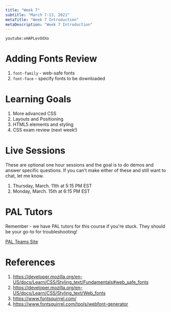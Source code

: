 ```yaml
---
title: "Week 7"
subtitle: "March 7-13, 2021"
metaTitle: "Week 7 Introduction"
metaDescription: "Week 7 Introduction"
---
```


`youtube:xHAPLevOdXo`

# Adding Fonts Review
1. `font-family` - web-safe fonts
1. `font-face` - specify fonts to be downloaded

# Learning Goals
1. More advanced CSS
1. Layouts and Positioning
1. HTML5 elements and styling
1. CSS exam review (next week!)

# Live Sessions
These are optional one hour sessions and the goal is to do demos and answer specific questions. If you can't make either of these and still want to chat, let me know.

1. Thursday, March. 11th at 5:15 PM EST
1. Monday, March. 15th at 6:15 PM EST

# PAL Tutors
Remember - we have PAL tutors for this course if you're stuck. They should be your go-to for troubleshooting!

[PAL Teams Site](https://teams.microsoft.com/l/team/19%3ae60866f910024b7b88da75489277dba9%40thread.tacv2/conversations?groupId=1b55cfbb-80e7-48c5-9077-9e6aefbe24a4&tenantId=00758a75-d55f-4737-a49c-29f42e96b59b)

# References
1. https://developer.mozilla.org/en-US/docs/Learn/CSS/Styling_text/Fundamentals#web_safe_fonts
1. https://developer.mozilla.org/en-US/docs/Learn/CSS/Styling_text/Web_fonts
1. https://www.fontsquirrel.com/
1. https://www.fontsquirrel.com/tools/webfont-generator
